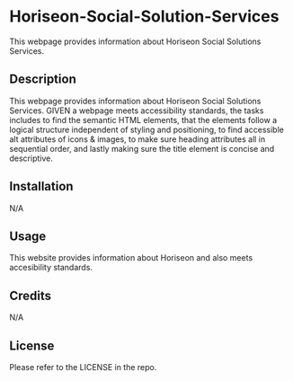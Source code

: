 # Horiseon-Social-Solution-Services
This webpage provides information about Horiseon Social Solutions Services. 

## Description

This webpage provides information about Horiseon Social Solutions Services. GIVEN a webpage meets accessibility standards, the tasks includes to find the semantic HTML elements, that the elements follow a logical structure independent of styling and positioning, to find accessible alt attributes of icons & images, to make sure heading attributes all in sequential order, and lastly making sure the title element is concise and descriptive.

## Installation

N/A

## Usage

This website provides information about Horiseon and also meets accesibility standards. 

## Credits

N/A

## License

Please refer to the LICENSE in the repo.
